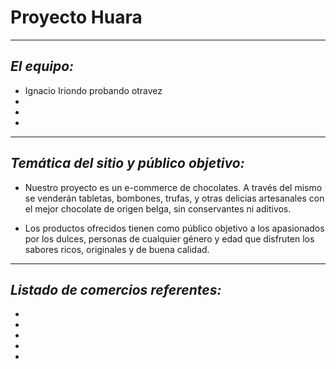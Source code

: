 # Proyecto Huara #
---
## *El equipo:* ##

* Ignacio Iriondo probando otravez
* 
* 
* 

---
## *Temática del sitio y público objetivo:* ##

* Nuestro proyecto es un e-commerce de chocolates. A través del mismo se venderán tabletas, bombones, trufas, y otras delicias artesanales con el mejor chocolate de origen belga, sin conservantes ni aditivos.

* Los productos ofrecidos tienen como público objetivo a los apasionados por los dulces, personas de cualquier género y edad que disfruten los sabores ricos, originales y de buena calidad. 

---
## *Listado de comercios referentes:* ##

* 
* 
* 
* 
* 
